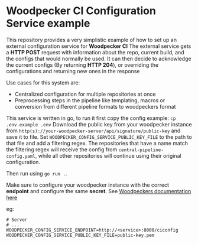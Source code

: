 # Woodpecker CI Configuration Service example

This repository provides a very simplistic example of how to set up an external configuration service for **Woodpecker CI**
The external service gets a **HTTP POST** request with information about the repo, current build, and the configs that would normally be used.
It can then decide to acknowledge the current configs (By returning **HTTP 204**), or overriding the configurations and returning new ones in the response

Use cases for this system are:

- Centralized configuration for multiple repositories at once
- Preprocessing steps in the pipeline like templating, macros or conversion from different pipeline formats to woodpeckers format

This service is written in go, to run it first copy the config example: `cp .env.example .env`
Download the public key from your woodpecker instance from `http(s)://your-woodpecker-server/api/signature/public-key` and save it to file. Set `WOODPECKER_CONFIG_SERVICE_PUBLIC_KEY_FILE` to the path to that file and add a filtering regex. The repositories that have a name match the filtering regex will receive the config from `central-pipeline-config.yaml`, while all other repositories will continue using their original configuration.

Then run using `go run .`.

Make sure to configure your woodpecker instance with the correct **endpoint** and configure the same **secret**. See [Woodpeckers documentation here](https://woodpecker-ci.org/docs/administration/external-configuration-api)

eg:

```shell
# Server
# ...
WOODPECKER_CONFIG_SERVICE_ENDPOINT=http://<service>:8000/ciconfig
WOODPECKER_CONFIG_SERVICE_PUBLIC_KEY_FILE=public-key.pem
```
